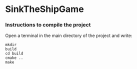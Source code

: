 # SinkTheShipGame

### Instructions to compile the project
Open a terminal in the main directory of the project and write:<br>

```
mkdir
build 
cd build 
cmake ..
make
```
